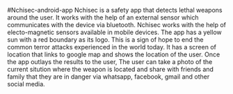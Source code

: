 #Nchisec-android-app
Nchisec is a safety app that detects lethal weapons around the user. It works with the help of an external sensor which communicates with the device via bluetooth. Nchisec works with the help of electo-magnetic sensors available in mobile devices. The app has a yellow sun with a red boundary as its logo. This is a sign of hope to end the common terror attacks experienced in the world today. It has a screen of location that links to google map and shows the location of the user. Once the app outlays the results to the user, The user can take a photo of the current sitution where the weapon is located and share with friends and family that they are in danger via whatsapp, facebook, gmail and other social media.
